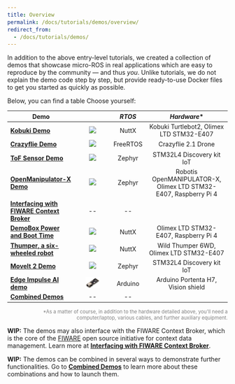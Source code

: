 ```yaml
---
title: Overview
permalink: /docs/tutorials/demos/overview/
redirect_from:
  - /docs/tutorials/demos/
---
```


In addition to the above entry-level tutorials, we created a collection of demos that showcase micro-ROS in real applications which are easy to reproduce by the community &mdash; and thus _you_.
Unlike tutorials, we do not explain the demo code step by step, but provide ready-to-use Docker files to get you started as quickly as possible.

Below, you can find a table
Choose yourself:

| Demo |  | _RTOS_ | _Hardware_* |
| --- | :-: | :-: | :-: |
| [**Kobuki Demo**](../kobuki_demo/) | <img src="kobuki.png" style="margin:auto;"/> | NuttX | Kobuki Turtlebot2, Olimex LTD STM32-E407 |
| [**Crazyflie Demo**](../crazyflie_demo/) | <img src="crazyflie.png" style="margin:auto;"/> | FreeRTOS | Crazyflie 2.1 Drone |
| [**ToF Sensor Demo**](../tof_demo/) | <img src="tof_sensor.png" style="margin:auto;"/> | Zephyr | STM32L4 Discovery kit IoT |
| [**OpenManipulator-X Demo**](../openmanipulator_demo/) | <img src="openmanipulator.png" width="70%" style="margin:auto;"/> | Zephyr | Robotis OpenMANIPULATOR-X, Olimex LTD STM32-E407, Raspberry Pi 4 |
| [**Interfacing with FIWARE Context Broker**](../fiware_demo/) | -- | -- |
| [**DemoBox Power and Boot Time**](../demobox_demo/) | <img src="olimex.png" width="35%" style="margin:auto;"/> | NuttX | Olimex LTD STM32-E407, Raspberry Pi 4 |
| [**Thumper, a six-wheeled robot**](../thumper_demo/) | <img src="thumper.png" width="45%" style="margin:auto;"/> | NuttX | Wild Thumper 6WD, Olimex LTD STM32-E407 |
| [**MoveIt 2 Demo**](../moveit2_demo/) | <img src="tof_sensor.png" style="margin:auto;"/> | Zephyr | STM32L4 Discovery kit IoT |
| [**Edge Impulse AI demo**](../edgeimpulse/) | <img src="portenta.png" width="50%" style="margin:auto;"/> | Arduino | Arduino Portenta H7, Vision shield |
| [**Combined Demos**](../combined_demos/) | -- | -- |

<div style="font-size:80%;color:gray;text-align:right;margin-bottom:1em;">*As a matter of course, in addition to the hardware detailed above, you'll need a computer/laptop, various cables, and further auxiliary equipment.</div>

**WIP:** The demos may also interface with the FIWARE Context Broker, which is the core of the [FIWARE](https://www.fiware.org/) open source initiative for context data management. Learn more at [**Interfacing with FIWARE Context Broker**](../fiware_demo/).

**WIP:** The demos can be combined in several ways to demonstrate further functionalities. Go to [**Combined Demos**](../combined_demos/) to learn more about these combinations and how to launch them.

